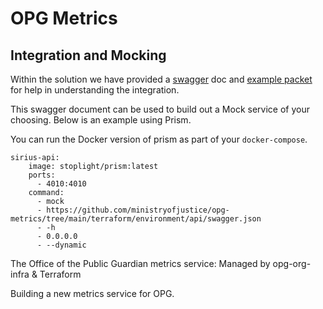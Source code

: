 # OPG Metrics

## Integration and Mocking

Within the solution we have provided a [swagger](/terraform/environment/api/swagger.json) doc and [example packet](/terraform/environment/api/metrics.json) for help in understanding the integration.

This swagger document can be used to build out a Mock service of your choosing. Below is an example using Prism.

You can run the Docker version of prism as part of your `docker-compose`.

```
sirius-api:
    image: stoplight/prism:latest
    ports:
      - 4010:4010
    command:
      - mock
      - https://github.com/ministryofjustice/opg-metrics/tree/main/terraform/environment/api/swagger.json
      - -h
      - 0.0.0.0
      - --dynamic
```


The Office of the Public Guardian metrics service: Managed by opg-org-infra &amp; Terraform

Building a new metrics service for OPG.
